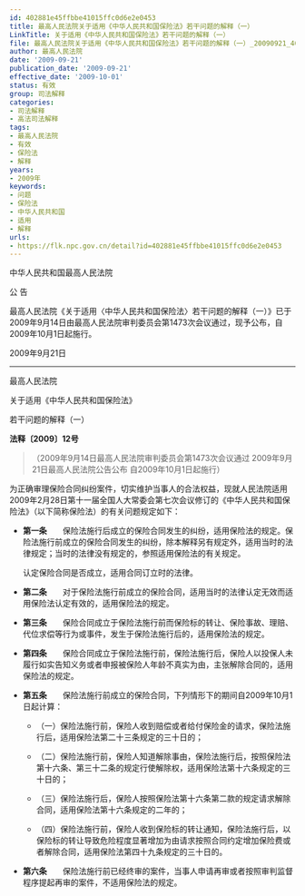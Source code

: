 ```yaml
---
id: 402881e45ffbbe41015ffc0d6e2e0453
title: 最高人民法院关于适用《中华人民共和国保险法》若干问题的解释（一）
LinkTitle: 关于适用《中华人民共和国保险法》若干问题的解释（一）
file: 最高人民法院关于适用《中华人民共和国保险法》若干问题的解释（一）_20090921_402881e45ffbbe41015ffc0d6e2e0453.docx
author: 最高人民法院
date: '2009-09-21'
publication_date: '2009-09-21'
effective_date: '2009-10-01'
status: 有效
group: 司法解释
categories:
- 司法解释
- 高法司法解释
tags:
- 最高人民法院
- 有效
- 保险法
- 解释
years:
- 2009年
keywords:
- 问题
- 保险法
- 中华人民共和国
- 适用
- 解释
urls:
- https://flk.npc.gov.cn/detail?id=402881e45ffbbe41015ffc0d6e2e0453
---
```


中华人民共和国最高人民法院

公 告

最高人民法院《关于适用〈中华人民共和国保险法〉若干问题的解释（一）》已于2009年9月14日由最高人民法院审判委员会第1473次会议通过，现予公布，自2009年10月1日起施行。

2009年9月21日

---

最高人民法院

关于适用《中华人民共和国保险法》

若干问题的解释（一）

**法释〔2009〕12号**

> （2009年9月14日最高人民法院审判委员会第1473次会议通过 2009年9月21日最高人民法院公告公布 自2009年10月1日起施行）

为正确审理保险合同纠纷案件，切实维护当事人的合法权益，现就人民法院适用2009年2月28日第十一届全国人大常委会第七次会议修订的《中华人民共和国保险法》（以下简称保险法）的有关问题规定如下：

- **第一条**　　保险法施行后成立的保险合同发生的纠纷，适用保险法的规定。保险法施行前成立的保险合同发生的纠纷，除本解释另有规定外，适用当时的法律规定；当时的法律没有规定的，参照适用保险法的有关规定。

  认定保险合同是否成立，适用合同订立时的法律。

- **第二条**　　对于保险法施行前成立的保险合同，适用当时的法律认定无效而适用保险法认定有效的，适用保险法的规定。

- **第三条**　　保险合同成立于保险法施行前而保险标的转让、保险事故、理赔、代位求偿等行为或事件，发生于保险法施行后的，适用保险法的规定。

- **第四条**　　保险合同成立于保险法施行前，保险法施行后，保险人以投保人未履行如实告知义务或者申报被保险人年龄不真实为由，主张解除合同的，适用保险法的规定。

- **第五条**　　保险法施行前成立的保险合同，下列情形下的期间自2009年10月1日起计算：

  - （一）保险法施行前，保险人收到赔偿或者给付保险金的请求，保险法施行后，适用保险法第二十三条规定的三十日的；

  - （二）保险法施行前，保险人知道解除事由，保险法施行后，按照保险法第十六条、第三十二条的规定行使解除权，适用保险法第十六条规定的三十日的；

  - （三）保险法施行后，保险人按照保险法第十六条第二款的规定请求解除合同，适用保险法第十六条规定的二年的；

  - （四）保险法施行前，保险人收到保险标的转让通知，保险法施行后，以保险标的转让导致危险程度显著增加为由请求按照合同约定增加保险费或者解除合同，适用保险法第四十九条规定的三十日的。

- **第六条**　　保险法施行前已经终审的案件，当事人申请再审或者按照审判监督程序提起再审的案件，不适用保险法的规定。
